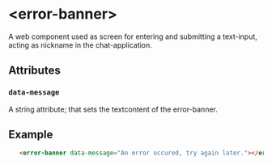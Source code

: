 # &lt;error-banner&gt;

A web component used as screen for entering and submitting a text-input, acting as nickname in the chat-application.

## Attributes

### `data-message`

A string attribute; that sets the textcontent of the error-banner.


## Example

```html
   <error-banner data-message="An error occured, try again later."></error-banner>
```
